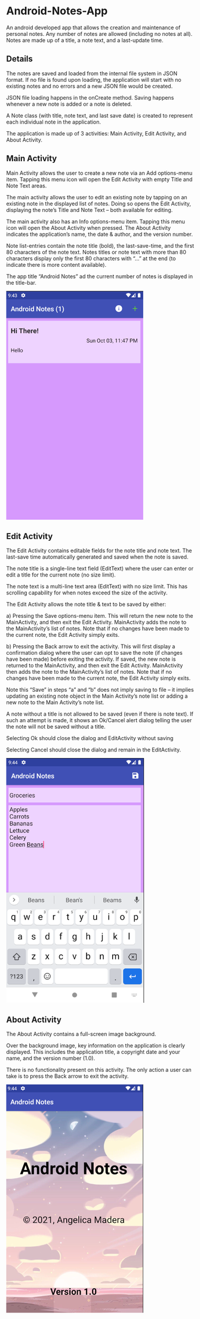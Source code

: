 # Android-Notes-App
An android developed app that allows the creation and maintenance of personal notes. Any number of notes are allowed (including no notes at all). Notes are made up of a title, a note text, and a last-update time.

## Details
The notes are saved and loaded from the internal file system in JSON format.  If no file is found upon loading, the application will  start with no existing notes and no errors and a new JSON file would be created.

JSON file loading happens in the onCreate method. Saving happens whenever a new note is added or a note is deleted.

A Note class (with title, note text, and last save date) is created to represent each individual note in the application.

The application is made up of 3 activities: Main Activity, Edit Activity, and About Activity.

## Main Activity
Main Activity allows the user to create a new note via an Add options-menu item. Tapping this menu icon will open the Edit Activity with empty Title and Note Text areas. 

The main activity allows the user to edit an existing note by tapping on an existing note in the displayed list of notes. Doing so  opens the Edit Activity, displaying the note’s Title and Note Text – both available for editing.

The main activity also has an Info options-menu item. Tapping this menu icon will open the About Activity  when pressed. The About Activity indicates the application’s name, the date & author, and the version number.

Note list-entries contain the note title (bold), the last-save-time, and the first 80 characters of the note text. Notes titles or note text with more than 80 characters display only the first 80 characters with “…” at the end (to indicate there is more content available).

The app title “Android Notes” ad the current number of notes is displayed in the title-bar.

![Screenshot 2021-12-18 094342.png](https://github.com/angmadera/images/blob/main/Screenshot%202021-12-18%20094342.png?raw=true)

## Edit Activity
The Edit Activity contains editable fields for the note title and note text. The last-save time automatically generated and saved when the note is saved.

The note title is a single-line text field (EditText) where the user can enter or edit a title for the current note (no size limit).

The note text is a multi-line text area (EditText) with no size limit. This has scrolling capability for when notes exceed the size of the activity.

The Edit Activity allows the note title & text to be saved by either:

a) Pressing the Save options-menu item. This will return the new note to the MainActivity, and then exit the Edit Activity. MainActivity adds the note to the MainActivity’s list of notes. Note that if no changes have been made to the current note, the Edit Activity simply exits.

b) Pressing the Back arrow to exit the activity. This will first display a confirmation dialog where the user can opt to save the note (if changes have been made) before exiting the activity. If saved, the new note is returned to the MainActivity, and then exit the Edit Activity. MainActivity then adds the note to the MainActivity’s list of notes. Note that if no changes have been made to the current note, the Edit Activity simply exits.

Note this “Save” in steps “a” and “b” does not imply saving to file – it implies updating an existing note object in the Main Activity’s note list or adding a new note to the Main Activity’s note list.

A note without a title is not allowed to be saved (even if there is note text). If such an attempt is made, it shows an Ok/Cancel alert dialog telling the user the note will not be saved without a title. 

Selecting Ok should close the dialog and EditActivity without saving

Selecting Cancel should close the dialog and remain in the EditActivity.

![Screenshot 2021-12-18 094504.png](https://github.com/angmadera/images/blob/main/Screenshot%202021-12-18%20094504.png?raw=true)

## About Activity
The About Activity contains a full-screen image background.

Over the background image, key information on the application is clearly displayed. This includes the application title, a copyright date and your name, and the version number
(1.0).

There is no functionality present on this activity. The only action a user can take is to press the Back arrow to exit the activity.

![Screenshot 2021-12-18 094410.png](https://github.com/angmadera/images/blob/main/Screenshot%202021-12-18%20094410.png?raw=true)
